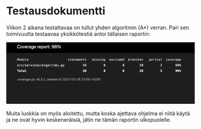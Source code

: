 # Testausdokumentti

Viikon 2 aikana testattavaa on tullut yhden algoritmin (A*) verran. Pari sen toimivuutta testaavaa yksikkötestiä antoi tällaisen raportin:

![viikon 2 testikattavuus](https://github.com/J-Uhero/tiralabra/blob/main/dokumentaatio/viikon2-testikattavuus.png)

Muita luokkia on myös aloitettu, mutta koska ajettava ohjelma ei niitä käytä ja ne ovat hyvin keskeneräisiä, jätin ne tämän raportin ulkopuolelle.
